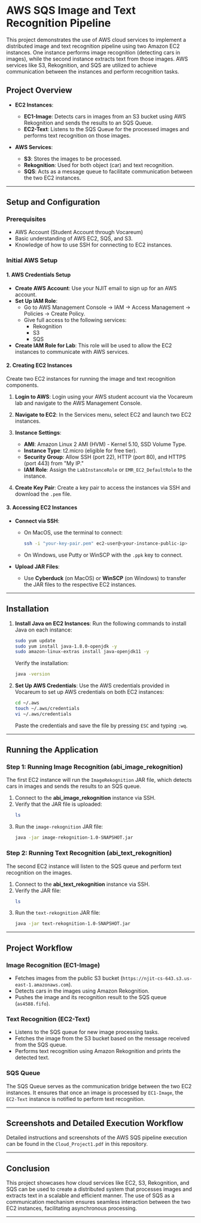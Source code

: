 # AWS SQS Image and Text Recognition Pipeline

This project demonstrates the use of AWS cloud services to implement a distributed image and text recognition pipeline using two Amazon EC2 instances. One instance performs image recognition (detecting cars in images), while the second instance extracts text from those images. AWS services like S3, Rekognition, and SQS are utilized to achieve communication between the instances and perform recognition tasks.

## Project Overview

- **EC2 Instances**: 
  - **EC1-Image**: Detects cars in images from an S3 bucket using AWS Rekognition and sends the results to an SQS Queue.
  - **EC2-Text**: Listens to the SQS Queue for the processed images and performs text recognition on those images.
  
- **AWS Services**:
  - **S3**: Stores the images to be processed.
  - **Rekognition**: Used for both object (car) and text recognition.
  - **SQS**: Acts as a message queue to facilitate communication between the two EC2 instances.

---

## Setup and Configuration

### Prerequisites

- AWS Account (Student Account through Vocareum)
- Basic understanding of AWS EC2, SQS, and S3.
- Knowledge of how to use SSH for connecting to EC2 instances.

### Initial AWS Setup

#### 1. AWS Credentials Setup
- **Create AWS Account**: Use your NJIT email to sign up for an AWS account.
- **Set Up IAM Role**:
  - Go to AWS Management Console → IAM → Access Management → Policies → Create Policy.
  - Give full access to the following services:
    - Rekognition
    - S3
    - SQS
- **Create IAM Role for Lab**: This role will be used to allow the EC2 instances to communicate with AWS services.

#### 2. Creating EC2 Instances

Create two EC2 instances for running the image and text recognition components.

1. **Login to AWS**: Login using your AWS student account via the Vocareum lab and navigate to the AWS Management Console.
2. **Navigate to EC2**: In the Services menu, select EC2 and launch two EC2 instances.
3. **Instance Settings**:
    - **AMI**: Amazon Linux 2 AMI (HVM) - Kernel 5.10, SSD Volume Type.
    - **Instance Type**: t2.micro (eligible for free tier).
    - **Security Group**: Allow SSH (port 22), HTTP (port 80), and HTTPS (port 443) from "My IP."
    - **IAM Role**: Assign the `LabInstanceRole` or `EMR_EC2_DefaultRole` to the instance.

4. **Create Key Pair**: Create a key pair to access the instances via SSH and download the `.pem` file.

#### 3. Accessing EC2 Instances
- **Connect via SSH**:
  - On MacOS, use the terminal to connect:
    ```bash
    ssh -i "your-key-pair.pem" ec2-user@<your-instance-public-ip>
    ```
  - On Windows, use Putty or WinSCP with the `.ppk` key to connect.
  
- **Upload JAR Files**:
  - Use **Cyberduck** (on MacOS) or **WinSCP** (on Windows) to transfer the JAR files to the respective EC2 instances.

---

## Installation

1. **Install Java on EC2 Instances**:
   Run the following commands to install Java on each instance:
   ```bash
   sudo yum update
   sudo yum install java-1.8.0-openjdk -y
   sudo amazon-linux-extras install java-openjdk11 -y
   ```
   Verify the installation:
   ```bash
   java -version
   ```

2. **Set Up AWS Credentials**:
   Use the AWS credentials provided in Vocareum to set up AWS credentials on both EC2 instances:
   ```bash
   cd ~/.aws
   touch ~/.aws/credentials
   vi ~/.aws/credentials
   ```
   Paste the credentials and save the file by pressing `ESC` and typing `:wq`.

---

## Running the Application

### Step 1: Running Image Recognition (abi_image_rekognition)
The first EC2 instance will run the `ImageRekognition` JAR file, which detects cars in images and sends the results to an SQS queue.

1. Connect to the **abi_image_rekognition** instance via SSH.
2. Verify that the JAR file is uploaded:
   ```bash
   ls
   ```
3. Run the `image-rekognition` JAR file:
   ```bash
   java -jar image-rekognition-1.0-SNAPSHOT.jar
   ```

### Step 2: Running Text Recognition (abi_text_rekognition)
The second EC2 instance will listen to the SQS queue and perform text recognition on the images.

1. Connect to the **abi_text_rekognition** instance via SSH.
2. Verify the JAR file:
   ```bash
   ls
   ```
3. Run the `text-rekognition` JAR file:
   ```bash
   java -jar text-rekognition-1.0-SNAPSHOT.jar
   ```

---

## Project Workflow

### Image Recognition (EC1-Image)
- Fetches images from the public S3 bucket (`https://njit-cs-643.s3.us-east-1.amazonaws.com`).
- Detects cars in the images using Amazon Rekognition.
- Pushes the image and its recognition result to the SQS queue (`as4588.fifo`).

### Text Recognition (EC2-Text)
- Listens to the SQS queue for new image processing tasks.
- Fetches the image from the S3 bucket based on the message received from the SQS queue.
- Performs text recognition using Amazon Rekognition and prints the detected text.

### SQS Queue
The SQS Queue serves as the communication bridge between the two EC2 instances. It ensures that once an image is processed by `EC1-Image`, the `EC2-Text` instance is notified to perform text recognition.

---

## Screenshots and Detailed Execution Workflow
Detailed instructions and screenshots of the AWS SQS pipeline execution can be found in the `Cloud_Project1.pdf` in this repository.

---

## Conclusion
This project showcases how cloud services like EC2, S3, Rekognition, and SQS can be used to create a distributed system that processes images and extracts text in a scalable and efficient manner. The use of SQS as a communication mechanism ensures seamless interaction between the two EC2 instances, facilitating asynchronous processing.

---

